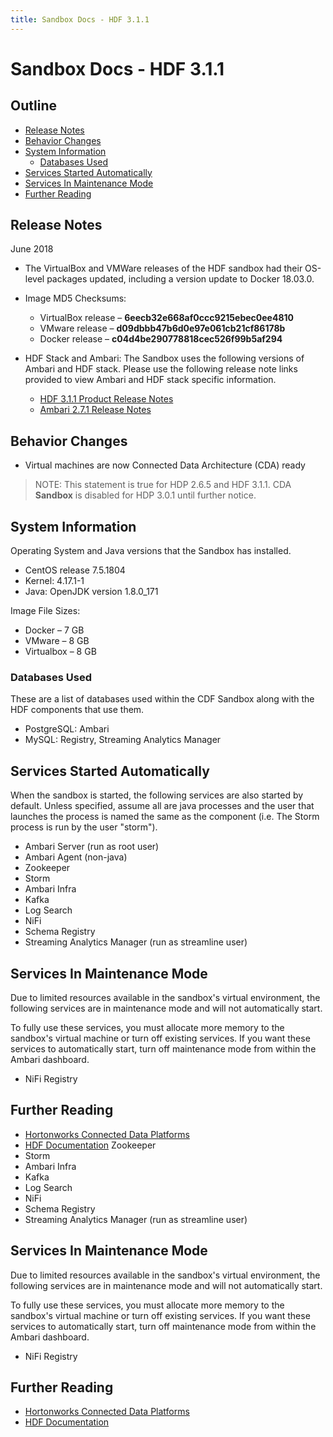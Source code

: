 ```yaml
---
title: Sandbox Docs - HDF 3.1.1
---
```


# Sandbox Docs - HDF 3.1.1

## Outline

- [Release Notes](#release-notes)
- [Behavior Changes](#behavior-changes)
- [System Information](#system-information)
  - [Databases Used](#databases-used)
- [Services Started Automatically](#services-started-automatically)
- [Services In Maintenance Mode](#services-in-maintenance-mode)
- [Further Reading](#further-reading)

## Release Notes

June 2018

- The VirtualBox and VMWare releases of the HDF sandbox had their OS-level packages updated, including a version update to Docker 18.03.0.

- Image MD5 Checksums:
  - VirtualBox release – **6eecb32e668af0ccc9215ebec0ee4810**
  - VMware release – **d09dbbb47b6d0e97e061cb21cf86178b**
  - Docker release – **c04d4be290778818cec526f99b5af294**

- HDF Stack and Ambari: The Sandbox uses the following versions of Ambari and HDF stack. Please use the following release note links provided to view Ambari and HDF stack specific information.
  - [HDF 3.1.1 Product Release Notes](https://docs.hortonworks.com/HDPDocuments/HDF3/HDF-3.1.1/bk_release-notes/content/ch_hdf_relnotes.html)
  - [Ambari 2.7.1 Release Notes](https://docs.hortonworks.com/HDPDocuments/Ambari-2.7.1.0/bk_ambari-release-notes/content/ch_relnotes-ambari-2.7.1.0.html)

## Behavior Changes

- Virtual machines are now Connected Data Architecture (CDA) ready

> NOTE: This statement is true for HDP 2.6.5 and HDF 3.1.1. CDA **Sandbox** is disabled for HDP 3.0.1 until further notice.

## System Information

Operating System and Java versions that the Sandbox has installed.

- CentOS release 7.5.1804
- Kernel: 4.17.1-1
- Java: OpenJDK version 1.8.0_171

Image File Sizes:

- Docker – 7 GB
- VMware – 8 GB
- Virtualbox – 8 GB

### Databases Used

These are a list of databases used within the CDF Sandbox along with the HDF components that use them.

- PostgreSQL: Ambari
- MySQL: Registry, Streaming Analytics Manager

## Services Started Automatically

When the sandbox is started, the following services are also started by default. Unless specified, assume all are java processes and the user that launches the process is named the same as the component (i.e. The Storm process is run by the user "storm").

- Ambari Server (run as root user)
- Ambari Agent (non-java)
- Zookeeper
- Storm
- Ambari Infra
- Kafka
- Log Search
- NiFi
- Schema Registry
- Streaming Analytics Manager (run as streamline user)

## Services In Maintenance Mode

Due to limited resources available in the sandbox's virtual environment, the following services are in maintenance mode and will not automatically start.

To fully use these services, you must allocate more memory to the sandbox's virtual machine or turn off existing services.  If you want these services to automatically start, turn off maintenance mode from within the Ambari dashboard.

- NiFi Registry

## Further Reading

- [Hortonworks Connected Data Platforms](https://hortonworks.com/products/data-platforms/)
- [HDF Documentation](https://docs.hortonworks.com/HDPDocuments/HDF3/HDF-3.1.1/index.html) Zookeeper
- Storm
- Ambari Infra
- Kafka
- Log Search
- NiFi
- Schema Registry
- Streaming Analytics Manager (run as streamline user)

## Services In Maintenance Mode

Due to limited resources available in the sandbox's virtual environment, the following services are in maintenance mode and will not automatically start.

To fully use these services, you must allocate more memory to the sandbox's virtual machine or turn off existing services.  If you want these services to automatically start, turn off maintenance mode from within the Ambari dashboard.

- NiFi Registry

## Further Reading

- [Hortonworks Connected Data Platforms](https://hortonworks.com/products/data-platforms/)
- [HDF Documentation](https://docs.hortonworks.com/HDPDocuments/HDF3/HDF-3.1.1/index.html)